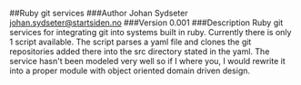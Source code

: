 ##Ruby git services
###Author
Johan Sydseter <johan.sydseter@startsiden.no>
###Version
0.001
###Description
Ruby git services for integrating git into systems built in ruby.
Currently there is only 1 script available. The script parses a yaml file and clones the git repositories added there into the src directory stated in the yaml.
The service hasn't been modeled very well so if I where you, I would rewrite it into a proper module with object oriented domain driven design.

